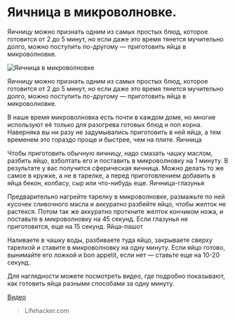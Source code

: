 # Яичница в микроволновке.
Яичницу можно признать одним из самых простых блюд, которое готовится от 2 до 5 минут, но если даже это время тянется мучительно долго, можно поступить по-другому — приготовить яйца в микроволновке.

![Яичница в микроволновке](/images/Kulinar/Second/yaichnica_microwave.jpg 'Яичница в микроволновке')

Яичницу можно признать одним из самых простых блюд, которое готовится от 2 до 5 минут, но если даже это время тянется мучительно долго, можно поступить по-другому — приготовить яйца в микроволновке.

В наше время микроволновка есть почти в каждом доме, но многие используют её только для разогрева готовых блюд и поп корна. Наверняка вы ни разу не задумывались приготовить в ней яйца, а тем временем это гораздо проще и быстрее, чем на плите.
Яичница

Чтобы приготовить обычную яичницу, надо смазать чашку маслом, разбить яйцо, взболтать его и поставить в микроволновку на 1 минуту. В результате у вас получится сферическая яичница. Можно делать то же самое в кружке, а не в тарелке, а перед приготовлением добавить в яйца бекон, колбасу, сыр или что-нибудь еще.
Яичница-глазунья

Предварительно нагрейте тарелку в микроволновке, размажьте по ней кусочек сливочного масла и аккуратно разбейте яйцо, чтобы желток не растекся. Потом так же аккуратно проткните желток кончиком ножа, и поставьте в микроволновку на 45 секунд. Если глазунья не приготовится, еще на 15 секунд.
Яйца-пашот

Наливаете в чашку воды, разбиваете туда яйцо, закрываете сверху тарелкой и ставите в микроволновку на одну минуту. Если яйцо готово, вынимайте его ложкой и bon appetit, если нет — ставьте еще на 10-20 секунд.

Для наглядности можете посмотреть видео, где подробно показывают, как готовить яйца разными способами за одну минуту.

[Видео](https://youtu.be/a1qEMHzrIyw)

> Lifehacker.com 
